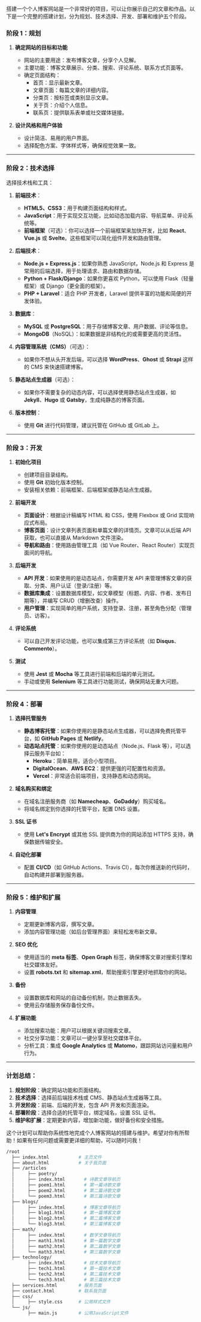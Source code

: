 搭建一个个人博客网站是一个非常好的项目，可以让你展示自己的文章和作品。以下是一个完整的搭建计划，分为规划、技术选择、开发、部署和维护五个阶段。

### 阶段 1：规划
1. **确定网站的目标和功能**
   - 网站的主要用途：发布博客文章，分享个人见解。
   - 主要功能：博客文章展示、分类、搜索、评论系统、联系方式页面等。
   - 确定页面结构：
     - 首页：显示最新文章。
     - 文章页面：每篇文章的详细内容。
     - 分类页：按标签或类别显示文章。
     - 关于页：介绍个人信息。
     - 联系页：提供联系表单或社交媒体链接。

2. **设计风格和用户体验**
   - 设计简洁、易用的用户界面。
   - 选择配色方案、字体样式等，确保视觉效果一致。

---

### 阶段 2：技术选择
选择技术栈和工具：

1. **前端技术**：
   - **HTML5、CSS3**：用于构建页面结构和样式。
   - **JavaScript**：用于实现交互功能，比如动态加载内容、导航菜单、评论系统等。
   - **前端框架**（可选）：你可以选择一个前端框架来加快开发，比如 **React**、**Vue.js** 或 **Svelte**。这些框架可以简化组件开发和路由管理。

2. **后端技术**：
   - **Node.js + Express.js**：如果你熟悉 JavaScript，Node.js 和 Express 是常用的后端选择，用于处理请求、路由和数据存储。
   - **Python + Flask/Django**：如果你更喜欢 Python，可以使用 Flask（轻量框架）或 Django（更全面的框架）。
   - **PHP + Laravel**：适合 PHP 开发者，Laravel 提供丰富的功能和简便的开发体验。

3. **数据库**：
   - **MySQL** 或 **PostgreSQL**：用于存储博客文章、用户数据、评论等信息。
   - **MongoDB**（NoSQL）：如果数据是非结构化的或需要更高的灵活性。

4. **内容管理系统（CMS）**（可选）：
   - 如果你不想从头开发后端，可以选择 **WordPress**、**Ghost** 或 **Strapi** 这样的 CMS 来快速搭建博客。
   
5. **静态站点生成器**（可选）：
   - 如果你不需要复杂的动态内容，可以选择使用静态站点生成器，如 **Jekyll**、**Hugo** 或 **Gatsby**，生成纯静态的博客页面。

6. **版本控制**：
   - 使用 **Git** 进行代码管理，建议托管在 GitHub 或 GitLab 上。

---

### 阶段 3：开发
1. **初始化项目**
   - 创建项目目录结构。
   - 使用 **Git** 初始化版本控制。
   - 安装相关依赖：前端框架、后端框架或静态站点生成器。

2. **前端开发**
   - **页面设计**：根据设计稿编写 HTML 和 CSS，使用 Flexbox 或 Grid 实现响应式布局。
   - **博客页面**：设计文章列表页面和单篇文章的详情页。文章可以从后端 API 获取，也可以直接从 Markdown 文件渲染。
   - **导航和路由**：使用路由管理工具（如 Vue Router、React Router）实现页面间的导航。

3. **后端开发**
   - **API 开发**：如果使用的是动态站点，你需要开发 API 来管理博客文章的获取、分类、用户认证（登录/注册）等。
   - **数据库集成**：设置数据库模型，如文章模型（标题、内容、作者、发布日期等），并编写 CRUD（增删改查）操作。
   - **用户管理**：实现简单的用户系统，支持登录、注册，甚至角色分配（管理员、访客）。

4. **评论系统**
   - 可以自己开发评论功能，也可以集成第三方评论系统（如 **Disqus**、**Commento**）。

5. **测试**
   - 使用 **Jest** 或 **Mocha** 等工具进行前端和后端的单元测试。
   - 手动或使用 **Selenium** 等工具进行功能测试，确保网站无重大问题。

---

### 阶段 4：部署
1. **选择托管服务**
   - **静态博客托管**：如果你使用的是静态站点生成器，可以选择免费托管平台，如 **GitHub Pages** 或 **Netlify**。
   - **动态站点托管**：如果你使用的是动态站点（Node.js、Flask 等），可以选择云服务平台如：
     - **Heroku**：简单易用，适合小型项目。
     - **DigitalOcean**、**AWS EC2**：提供更强的可配置性和资源。
     - **Vercel**：非常适合前端项目，支持静态和动态网站。

2. **域名购买和绑定**
   - 在域名注册服务商（如 **Namecheap**、**GoDaddy**）购买域名。
   - 将域名绑定到你选择的托管平台，配置 DNS 设置。

3. **SSL 证书**
   - 使用 **Let's Encrypt** 或其他 SSL 提供商为你的网站添加 HTTPS 支持，确保数据传输安全。

4. **自动化部署**
   - 配置 **CI/CD**（如 GitHub Actions、Travis CI），每次你推送新的代码时，自动构建并部署到服务器。

---

### 阶段 5：维护和扩展
1. **内容管理**
   - 定期更新博客内容，撰写文章。
   - 添加内容管理功能（如后台管理界面）来轻松发布新文章。

2. **SEO 优化**
   - 使用适当的 **meta 标签**、**Open Graph** 标签，确保博客文章对搜索引擎和社交媒体友好。
   - 设置 **robots.txt** 和 **sitemap.xml**，帮助搜索引擎更好地抓取你的网站。

3. **备份**
   - 设置数据库和网站的自动备份机制，防止数据丢失。
   - 使用云存储服务保存备份文件。

4. **扩展功能**
   - 添加搜索功能：用户可以根据关键词搜索文章。
   - 社交分享功能：文章可以一键分享至社交媒体平台。
   - 分析工具：集成 **Google Analytics** 或 **Matomo**，跟踪网站访问量和用户行为。

---

### 计划总结：
1. **规划阶段**：确定网站功能和页面结构。
2. **技术选择**：选择前后端技术栈或 CMS、静态站点生成器等工具。
3. **开发阶段**：前端、后端的开发，包含 API 开发和页面渲染。
4. **部署阶段**：选择合适的托管平台，绑定域名，设置 SSL 证书。
5. **维护和扩展**：定期更新内容，增加新功能，做好备份和安全措施。

这个计划可以帮助你系统性地完成个人博客网站的搭建与维护。希望对你有所帮助！如果有任何问题或需要更详细的帮助，可以随时问我！

```bash
/root
  ├── index.html           # 主页文件
  ├── about.html           # 关于我页面
  ├── /articles
  │     ├── poetry/
  │     ├── index.html       # 诗歌文章导航页
  │     ├── poem1.html       # 第一篇诗歌文章
  │     ├── poem2.html       # 第二篇诗歌文章
  │     └── poem3.html       # 第三篇诗歌文章
  ├── blogs/
  │     ├── index.html       # 博客文章导航页
  │     ├── blog1.html       # 第一篇博客文章
  │     ├── blog2.html       # 第二篇博客文章
  │     └── blog3.html       # 第三篇博客文章
  ├── math/
  │     ├── index.html       # 数学文章导航页
  │     ├── math1.html       # 第一篇数学文章
  │     ├── math2.html       # 第二篇数学文章
  │     └── math3.html       # 第三篇数学文章
  ├── technology/
        ├── index.html       # 技术文章导航页
        ├── tech1.html       # 第一篇技术文章
        ├── tech2.html       # 第二篇技术文章
        └── tech3.html       # 第三篇技术文章   
  ├── services.html        # 服务页面
  ├── contact.html         # 联系我页面
  ├── css/
  │     ├── style.css      # 公用样式文件
  └── js/
        ├── main.js        # 公用JavaScript文件


  

```